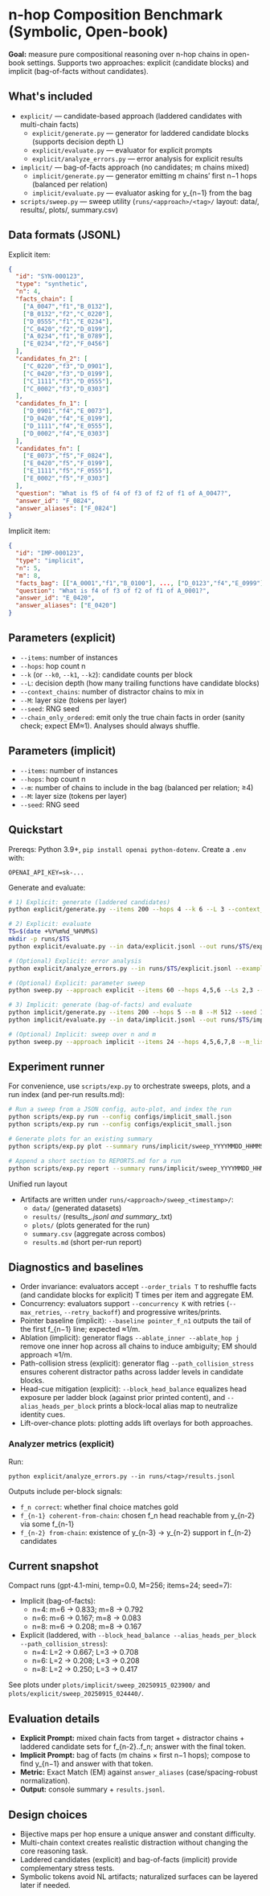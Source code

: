 # n-hop Composition Benchmark (Symbolic, Open-book)

**Goal:** measure pure compositional reasoning over n-hop chains in open-book settings. Supports two approaches: explicit (candidate blocks) and implicit (bag-of-facts without candidates).

## What's included

- `explicit/` — candidate-based approach (laddered candidates with multi-chain facts)
  - `explicit/generate.py` — generator for laddered candidate blocks (supports decision depth L)
  - `explicit/evaluate.py` — evaluator for explicit prompts
  - `explicit/analyze_errors.py` — error analysis for explicit results
- `implicit/` — bag-of-facts approach (no candidates; m chains mixed)
  - `implicit/generate.py` — generator emitting m chains’ first n−1 hops (balanced per relation)
  - `implicit/evaluate.py` — evaluator asking for y_{n−1} from the bag
- `scripts/sweep.py` — sweep utility (`runs/<approach>/<tag>/` layout: data/, results/, plots/, summary.csv)

## Data formats (JSONL)

Explicit item:
```json
{
  "id": "SYN-000123",
  "type": "synthetic",
  "n": 4,
  "facts_chain": [
    ["A_0047","f1","B_0132"],
    ["B_0132","f2","C_0220"],
    ["D_0555","f1","E_0234"],
    ["C_0420","f2","D_0199"],
    ["A_0234","f1","B_0789"],
    ["E_0234","f2","F_0456"]
  ],
  "candidates_fn_2": [
    ["C_0220","f3","D_0901"],
    ["C_0420","f3","D_0199"],
    ["C_1111","f3","D_0555"],
    ["C_0002","f3","D_0303"]
  ],
  "candidates_fn_1": [
    ["D_0901","f4","E_0073"],
    ["D_0420","f4","E_0199"],
    ["D_1111","f4","E_0555"],
    ["D_0002","f4","E_0303"]
  ],
  "candidates_fn": [
    ["E_0073","f5","F_0824"],
    ["E_0420","f5","F_0199"],
    ["E_1111","f5","F_0555"],
    ["E_0002","f5","F_0303"]
  ],
  "question": "What is f5 of f4 of f3 of f2 of f1 of A_0047?",
  "answer_id": "F_0824",
  "answer_aliases": ["F_0824"]
}
```

Implicit item:
```json
{
  "id": "IMP-000123",
  "type": "implicit",
  "n": 5,
  "m": 8,
  "facts_bag": [["A_0001","f1","B_0100"], ..., ["D_0123","f4","E_0999"]],
  "question": "What is f4 of f3 of f2 of f1 of A_0001?",
  "answer_id": "E_0420",
  "answer_aliases": ["E_0420"]
}
```

## Parameters (explicit)

- `--items`: number of instances
- `--hops`: hop count n
- `--k` (or `--k0`, `--k1`, `--k2`): candidate counts per block
- `--L`: decision depth (how many trailing functions have candidate blocks)
- `--context_chains`: number of distractor chains to mix in
- `--M`: layer size (tokens per layer)
- `--seed`: RNG seed
- `--chain_only_ordered`: emit only the true chain facts in order (sanity check; expect EM≈1). Analyses should always shuffle.

## Parameters (implicit)

- `--items`: number of instances
- `--hops`: hop count n
- `--m`: number of chains to include in the bag (balanced per relation; ≥4)
- `--M`: layer size (tokens per layer)
- `--seed`: RNG seed

## Quickstart

Prereqs: Python 3.9+, `pip install openai python-dotenv`. Create a `.env` with:
```
OPENAI_API_KEY=sk-...
```

Generate and evaluate:
```bash
# 1) Explicit: generate (laddered candidates)
python explicit/generate.py --items 200 --hops 4 --k 6 --L 3 --context_chains 6 --M 512 --seed 123 --out data/explicit.jsonl

# 2) Explicit: evaluate
TS=$(date +%Y%m%d_%H%M%S)
mkdir -p runs/$TS
python explicit/evaluate.py --in data/explicit.jsonl --out runs/$TS/explicit.jsonl --model gpt-4.1-mini --temp 0.0 --max_output_tokens 16 | tee runs/$TS/explicit.txt

# (Optional) Explicit: error analysis
python explicit/analyze_errors.py --in runs/$TS/explicit.jsonl --examples_per_type 3

# (Optional) Explicit: parameter sweep
python sweep.py --approach explicit --items 60 --hops 4,5,6 --Ls 2,3 --k 6 --contexts 8 --seeds 7,13,23

# 3) Implicit: generate (bag-of-facts) and evaluate
python implicit/generate.py --items 200 --hops 5 --m 8 --M 512 --seed 123 --out data/implicit.jsonl
python implicit/evaluate.py --in data/implicit.jsonl --out runs/$TS/implicit.jsonl --model gpt-4.1-mini --temp 0.0 --max_output_tokens 16 | tee runs/$TS/implicit.txt

# (Optional) Implicit: sweep over n and m
python sweep.py --approach implicit --items 24 --hops 4,5,6,7,8 --m_list 4,8,12,16 --seeds 7,13
```

## Experiment runner

For convenience, use `scripts/exp.py` to orchestrate sweeps, plots, and a run index (and per-run results.md):

```bash
# Run a sweep from a JSON config, auto-plot, and index the run
python scripts/exp.py run --config configs/implicit_small.json
python scripts/exp.py run --config configs/explicit_small.json

# Generate plots for an existing summary
python scripts/exp.py plot --summary runs/implicit/sweep_YYYYMMDD_HHMMSS/summary.csv --approach implicit --outdir runs/implicit/sweep_YYYYMMDD_HHMMSS/plots

# Append a short section to REPORTS.md for a run
python scripts/exp.py report --summary runs/implicit/sweep_YYYYMMDD_HHMMSS/summary.csv --approach implicit
```

Unified run layout
- Artifacts are written under `runs/<approach>/sweep_<timestamp>/`:
  - `data/` (generated datasets)
  - `results/` (results_*.jsonl and summary_*.txt)
  - `plots/` (plots generated for the run)
  - `summary.csv` (aggregate across combos)
  - `results.md` (short per-run report)

## Diagnostics and baselines

- Order invariance: evaluators accept `--order_trials T` to reshuffle facts (and candidate blocks for explicit) T times per item and aggregate EM.
- Concurrency: evaluators support `--concurrency K` with retries (`--max_retries`, `--retry_backoff`) and progressive writes/prints.
- Pointer baseline (implicit): `--baseline pointer_f_n1` outputs the tail of the first f_{n−1} line; expected ≈1/m.
- Ablation (implicit): generator flags `--ablate_inner --ablate_hop j` remove one inner hop across all chains to induce ambiguity; EM should approach ≈1/m.
- Path-collision stress (explicit): generator flag `--path_collision_stress` ensures coherent distractor paths across ladder levels in candidate blocks.
- Head-cue mitigation (explicit): `--block_head_balance` equalizes head exposure per ladder block (against prior printed content), and `--alias_heads_per_block` prints a block-local alias map to neutralize identity cues.
- Lift-over-chance plots: plotting adds lift overlays for both approaches.

### Analyzer metrics (explicit)

Run:
```
python explicit/analyze_errors.py --in runs/<tag>/results.jsonl
```
Outputs include per-block signals:
- `f_n correct`: whether final choice matches gold
- `f_{n-1} coherent-from-chain`: chosen f_n head reachable from y_{n-2} via some f_{n-1}
- `f_{n-2} from-chain`: existence of y_{n-3} → y_{n-2} support in f_{n-2} candidates

## Current snapshot

Compact runs (gpt-4.1-mini, temp=0.0, M=256; items=24; seed=7):
- Implicit (bag-of-facts):
  - n=4: m=6 → 0.833; m=8 → 0.792
  - n=6: m=6 → 0.167; m=8 → 0.083
  - n=8: m=6 → 0.208; m=8 → 0.167
- Explicit (laddered, with `--block_head_balance --alias_heads_per_block --path_collision_stress`):
  - n=4: L=2 → 0.667; L=3 → 0.708
  - n=6: L=2 → 0.208; L=3 → 0.208
  - n=8: L=2 → 0.250; L=3 → 0.417

See plots under `plots/implicit/sweep_20250915_023900/` and `plots/explicit/sweep_20250915_024440/`.

## Evaluation details

- **Explicit Prompt:** mixed chain facts from target + distractor chains + laddered candidate sets for f_{n-2}..f_n; answer with the final token.
- **Implicit Prompt:** bag of facts (m chains × first n−1 hops); compose to find y_{n−1} and answer with that token.
- **Metric:** Exact Match (EM) against `answer_aliases` (case/spacing-robust normalization).
- **Output:** console summary + `results.jsonl`.

## Design choices

- Bijective maps per hop ensure a unique answer and constant difficulty.
- Multi-chain context creates realistic distraction without changing the core reasoning task.
- Laddered candidates (explicit) and bag-of-facts (implicit) provide complementary stress tests.
- Symbolic tokens avoid NL artifacts; naturalized surfaces can be layered later if needed.
